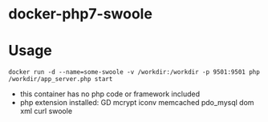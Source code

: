 # docker-php7-swoole

# Usage 

    docker run -d --name=some-swoole -v /workdir:/workdir -p 9501:9501 php /workdir/app_server.php start
    

* this container has no php code or framework included
* php extension installed: GD mcrypt iconv memcached pdo_mysql dom xml curl swoole
